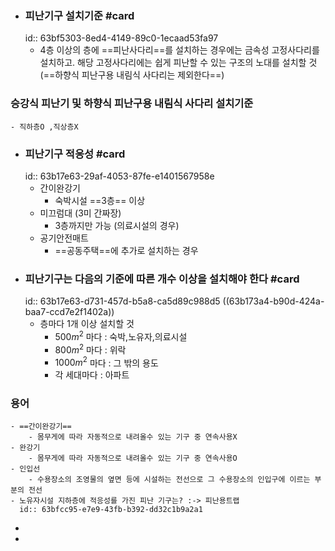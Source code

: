 - ### 피난기구 설치기준 #card
  id:: 63bf5303-8ed4-4149-89c0-1ecaad53fa97
	- 4층 이상의 층에 ==피난사다리==를 설치하는 경우에는 금속성 고정사다리를 설치하고. 해당 고정사다리에는 쉽게 피난할 수 있는 구조의 노대를 설치할 것 (==하향식 피난구용 내림식 사다리는 제외한다==)
### 승강식 피난기 및 하향식 피난구용 내림식 사다리 설치기준
	- 직하층O ,직상층X
- ### 피난기구 적응성 #card
  id:: 63b17e63-29af-4053-87fe-e1401567958e
	- 간이완강기
		- 숙박시설 ==3층== 이상
	- 미끄럼대 (3미 간짜장)
		- 3층까지만 가능 (의료시설의 경우)
	- 공기안전매트
		- ==공동주택==에 추가로 설치하는 경우
- ### 피난기구는 다음의 기준에 따른 개수 이상을 설치해야 한다 #card
  id:: 63b17e63-d731-457d-b5a8-ca5d89c988d5
  ((63b173a4-b90d-424a-baa7-ccd7e2f1402a))
	- 층마다 1개 이상 설치할 것
		- $500m^2$ 마다 : 숙박,노유자,의료시설
		- $800m^2$ 마다 : 위락
		- $1000m^2$ 마다 : 그 밖의 용도
		- 각 세대마다 : 아파트
### 용어
	- ==간이완강기==
		- 몸무게에 따라 자동적으로 내려올수 있는 기구 중 연속사용X
	- 완강기
		- 몸무게에 따라 자동적으로 내려올수 있는 기구 중 연속사용O
	- 인입선
		- 수용장소의 조영물의 옆면 등에 시설하는 전선으로 그 수용장소의 인입구에 이르는 부분의 전선
	- 노유자시설 지하층에 적응성를 가진 피난 기구는? :-> 피난용트랩
	  id:: 63bfcc95-e7e9-43fb-b392-dd32c1b9a2a1
-
-